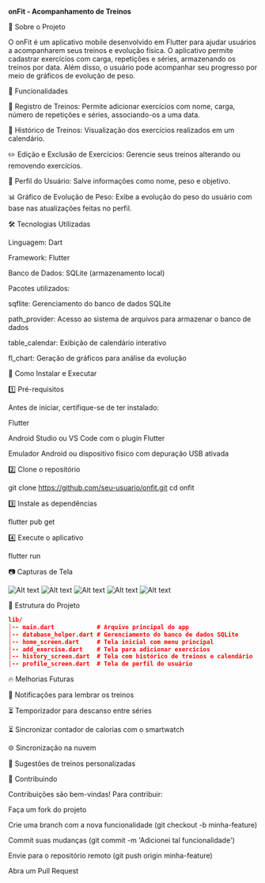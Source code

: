**onFit - Acompanhamento de Treinos**

📌 Sobre o Projeto

O onFit é um aplicativo mobile desenvolvido em Flutter para ajudar usuários a acompanharem seus treinos e evolução física. O aplicativo permite cadastrar exercícios com carga, repetições e séries, armazenando os treinos por data. Além disso, o usuário pode acompanhar seu progresso por meio de gráficos de evolução de peso.

🚀 Funcionalidades

📅 Registro de Treinos: Permite adicionar exercícios com nome, carga, número de repetições e séries, associando-os a uma data.

📜 Histórico de Treinos: Visualização dos exercícios realizados em um calendário.

✏️ Edição e Exclusão de Exercícios: Gerencie seus treinos alterando ou removendo exercícios.

👤 Perfil do Usuário: Salve informações como nome, peso e objetivo.

📊 Gráfico de Evolução de Peso: Exibe a evolução do peso do usuário com base nas atualizações feitas no perfil.

🛠️ Tecnologias Utilizadas

Linguagem: Dart

Framework: Flutter

Banco de Dados: SQLite (armazenamento local)

Pacotes utilizados:

sqflite: Gerenciamento do banco de dados SQLite

path_provider: Acesso ao sistema de arquivos para armazenar o banco de dados

table_calendar: Exibição de calendário interativo

fl_chart: Geração de gráficos para análise da evolução

📲 Como Instalar e Executar

1️⃣ Pré-requisitos

Antes de iniciar, certifique-se de ter instalado:

Flutter

Android Studio ou VS Code com o plugin Flutter

Emulador Android ou dispositivo físico com depuração USB ativada

2️⃣ Clone o repositório

 git clone https://github.com/seu-usuario/onfit.git
 cd onfit

3️⃣ Instale as dependências

 flutter pub get

4️⃣ Execute o aplicativo

 flutter run

📷 Capturas de Tela

![Alt text](lib\assets\screenshots\onfitHomeScreen.jpg)
![Alt text](lib\assets\screenshots\onfitAdicionarExercicio.jpg)
![Alt text](lib\assets\screenshots\onfitHistorico.jpg)
![Alt text](lib\assets\screenshots\onfitPerfil.jpg)
![Alt text](lib\assets\screenshots\onfitEvolucaoPeso.jpg)

📖 Estrutura do Projeto
```json
lib/
│-- main.dart            # Arquivo principal do app
│-- database_helper.dart # Gerenciamento do banco de dados SQLite
│-- home_screen.dart     # Tela inicial com menu principal
│-- add_exercise.dart    # Tela para adicionar exercícios
│-- history_screen.dart  # Tela com histórico de treinos e calendário
│-- profile_screen.dart  # Tela de perfil do usuário
```
🔥 Melhorias Futuras

📢 Notificações para lembrar os treinos

⏳ Temporizador para descanso entre séries

⏳ Sincronizar contador de calorias com o smartwatch

🌐 Sincronização na nuvem

🎯 Sugestões de treinos personalizadas

🤝 Contribuindo

Contribuições são bem-vindas! Para contribuir:

Faça um fork do projeto

Crie uma branch com a nova funcionalidade (git checkout -b minha-feature)

Commit suas mudanças (git commit -m 'Adicionei tal funcionalidade')

Envie para o repositório remoto (git push origin minha-feature)

Abra um Pull Request
